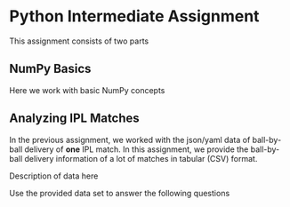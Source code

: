 # Python Intermediate Assignment

This assignment consists of two parts

## NumPy Basics
Here we work with basic NumPy concepts

## Analyzing IPL Matches
In the previous assignment, we worked with the json/yaml data of ball-by-ball delivery of **one** IPL match. In this assignment, we provide the ball-by-ball delivery information of a lot of matches in tabular (CSV) format.

Description of data here

Use the provided data set to answer the following questions
